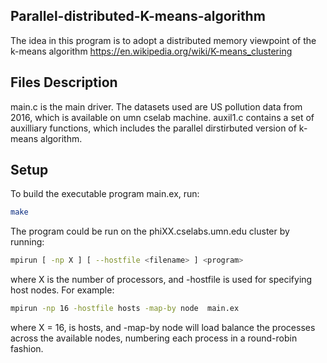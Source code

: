 ## Parallel-distributed-K-means-algorithm
The idea in this program is to adopt a distributed memory viewpoint of the k-means algorithm https://en.wikipedia.org/wiki/K-means_clustering

## Files Description
main.c is the main driver. The datasets used are US pollution data from 2016, which is available on umn cselab machine. auxil1.c contains a set of auxilliary functions, which includes the parallel dirstirbuted version of k-means algorithm.

## Setup
To build the executable program main.ex, run:
```bash
make
```

The program could be run on the phiXX.cselabs.umn.edu cluster by running:
```bash
mpirun [ -np X ] [ --hostfile <filename> ] <program>
```
where X is the number of processors, and -hostfile is used for specifying host nodes. For example:
```bash
mpirun -np 16 -hostfile hosts -map-by node  main.ex
```
where X = 16, <filename> is hosts, and -map-by node will load balance the processes across the available nodes, numbering each process in a round-robin fashion.
